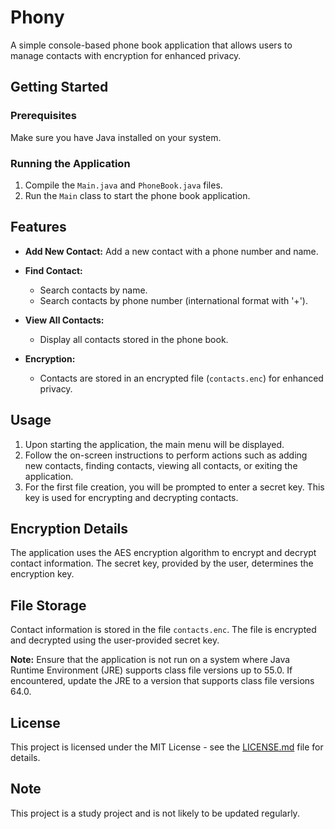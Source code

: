 # Phony

A simple console-based phone book application that allows users to manage contacts with encryption for enhanced privacy.

## Getting Started

### Prerequisites

Make sure you have Java installed on your system.

### Running the Application

1. Compile the `Main.java` and `PhoneBook.java` files.
2. Run the `Main` class to start the phone book application.

## Features

- **Add New Contact:** Add a new contact with a phone number and name.

- **Find Contact:**
    - Search contacts by name.
    - Search contacts by phone number (international format with '+').

- **View All Contacts:**
    - Display all contacts stored in the phone book.

- **Encryption:**
    - Contacts are stored in an encrypted file (`contacts.enc`) for enhanced privacy.

## Usage

1. Upon starting the application, the main menu will be displayed.
2. Follow the on-screen instructions to perform actions such as adding new contacts, finding contacts, viewing all contacts, or exiting the application.
3. For the first file creation, you will be prompted to enter a secret key. This key is used for encrypting and decrypting contacts.

## Encryption Details

The application uses the AES encryption algorithm to encrypt and decrypt contact information. The secret key, provided by the user, determines the encryption key.

## File Storage

Contact information is stored in the file `contacts.enc`. The file is encrypted and decrypted using the user-provided secret key.

**Note:** Ensure that the application is not run on a system where Java Runtime Environment (JRE) supports class file versions up to 55.0. If encountered, update the JRE to a version that supports class file versions 64.0.



## License

This project is licensed under the MIT License - see the [LICENSE.md](LICENSE.md) file for details.

## Note

This project is a study project and is not likely to be updated regularly.
